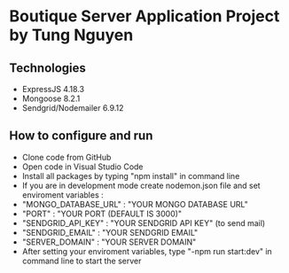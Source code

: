 # Boutique Server Application Project by Tung Nguyen

## Technologies 

- ExpressJS 4.18.3 
- Mongoose 8.2.1
- Sendgrid/Nodemailer 6.9.12

## How to configure and run
- Clone code from GitHub
- Open code in Visual Studio Code
- Install all packages by typing "npm install" in command line
- If you are in development mode create nodemon.json file and set enviroment variables :
- "MONGO_DATABASE_URL" : "YOUR MONGO DATABASE URL"
- "PORT" : "YOUR PORT (DEFAULT IS 3000)"
- "SENDGRID_API_KEY" : "YOUR SENDGRID API KEY" (to send mail)
- "SENDGRID_EMAIL" : "YOUR SENDGRID EMAIL"
- "SERVER_DOMAIN" : "YOUR SERVER DOMAIN"
- After setting your enviroment variables, type "-npm run start:dev" in command line to start the server
